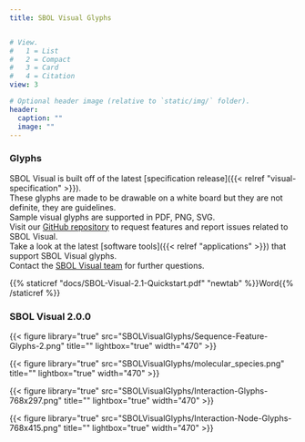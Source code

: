 ```yaml
---
title: SBOL Visual Glyphs


# View.
#   1 = List
#   2 = Compact
#   3 = Card
#   4 = Citation
view: 3

# Optional header image (relative to `static/img/` folder).
header:
  caption: ""
  image: ""
---
```


### Glyphs

SBOL Visual is built off of the latest [specification release]({{< relref "visual-specification" >}}).\
These glyphs are made to be drawable on a white board but they are not definite, they are guidelines.\
Sample visual glyphs are supported in PDF, PNG, SVG.\
Visit our [GitHub repository](https://github.com/SynBioDex/SBOL-visual) to request features and report issues related to SBOL Visual.\
Take a look at the latest [software tools]({{< relref "applications" >}}) that support SBOL Visual glyphs.\
Contact the [SBOL Visual team](mailto:sbol-visual@googlegroups.com) for further questions.

{{% staticref "docs/SBOL-Visual-2.1-Quickstart.pdf" "newtab" %}}Word{{% /staticref %}}

### SBOL Visual 2.0.0

{{< figure library="true" src="SBOLVisualGlyphs/Sequence-Feature-Glyphs-2.png" title="" lightbox="true" width="470" >}}

{{< figure library="true" src="SBOLVisualGlyphs/molecular_species.png" title="" lightbox="true" width="470" >}}

{{< figure library="true" src="SBOLVisualGlyphs/Interaction-Glyphs-768x297.png" title="" lightbox="true" width="470" >}}

{{< figure library="true" src="SBOLVisualGlyphs/Interaction-Node-Glyphs-768x415.png" title="" lightbox="true" width="470" >}}
